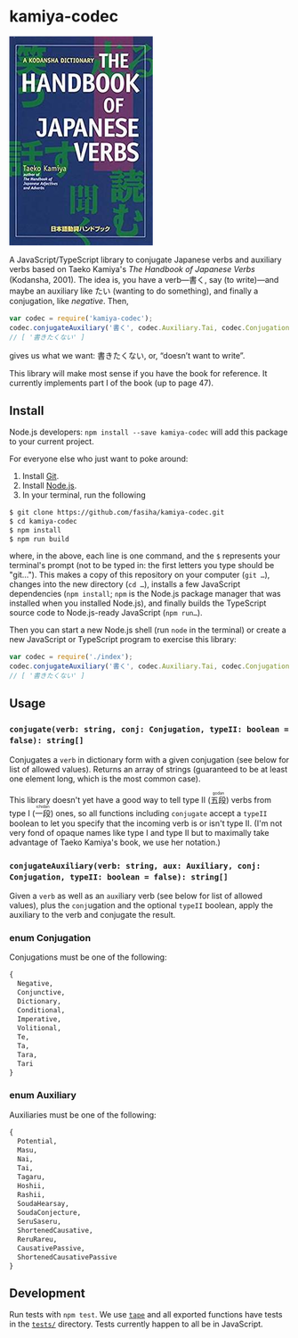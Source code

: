 # kamiya-codec

![Taeko Kamiya's "The Handbook of Japanese Verbs" cover](kamiya-verbs-cover.jpg)

A JavaScript/TypeScript library to conjugate Japanese verbs and auxiliary verbs based on Taeko Kamiya's *The Handbook of Japanese Verbs* (Kodansha, 2001). The idea is, you have a verb—書く, say (to write)—and maybe an auxiliary like たい (wanting to do something), and finally a conjugation, like *negative*. Then,
```js
var codec = require('kamiya-codec');
codec.conjugateAuxiliary('書く', codec.Auxiliary.Tai, codec.Conjugation.Negative)
// [ '書きたくない' ]
```
gives us what we want: 書きたくない, or, “doesn’t want to write”.

This library will make most sense if you have the book for reference. It currently implements part I of the book (up to page 47).

## Install

Node.js developers: `npm install --save kamiya-codec` will add this package to your current project.

For everyone else who just want to poke around:

1. Install [Git](https://git-scm.com/).
1. Install [Node.js](https://nodejs.org/).
1. In your terminal, run the following
```
$ git clone https://github.com/fasiha/kamiya-codec.git
$ cd kamiya-codec
$ npm install
$ npm run build
```
where, in the above, each line is one command, and the `$` represents your terminal's prompt (not to be typed in: the first letters you type should be "git…"). This makes a copy of this repository on your computer (`git …`), changes into the new directory (`cd …`), installs a few JavaScript dependencies (`npm install`; `npm` is the Node.js package manager that was installed when you installed Node.js), and finally builds the TypeScript source code to Node.js-ready JavaScript (`npm run…`).

Then you can start a new Node.js shell (run `node` in the terminal) or create a new JavaScript or TypeScript program to exercise this library:
```js
var codec = require('./index');
codec.conjugateAuxiliary('書く', codec.Auxiliary.Tai, codec.Conjugation.Negative)
// [ '書きたくない' ]
```

## Usage

### `conjugate(verb: string, conj: Conjugation, typeII: boolean = false): string[]`

Conjugates a `verb` in dictionary form with a given conjugation (see below for list of allowed values). Returns an array of strings (guaranteed to be at least one element long, which is the most common case).

This library doesn't yet have a good way to tell type II (<ruby>五段<rt>godan</rt></ruby>) verbs from type I (<ruby>一段<rt>ichidan</rt></ruby>) ones, so all functions including `conjugate` accept a `typeII` boolean to let you specify that the incoming verb is or isn't type II. (I'm not very fond of opaque names like type I and type II but to maximally take advantage of Taeko Kamiya's book, we use her notation.)

### `conjugateAuxiliary(verb: string, aux: Auxiliary, conj: Conjugation, typeII: boolean = false): string[]`

Given a `verb` as well as an `aux`iliary verb (see below for list of allowed values), plus the `conj`ugation and the optional `typeII` boolean, apply the auxiliary to the verb and conjugate the result.

### enum Conjugation
Conjugations must be one of the following:
```
{
  Negative,
  Conjunctive,
  Dictionary,
  Conditional,
  Imperative,
  Volitional,
  Te,
  Ta,
  Tara,
  Tari
}
```

### enum Auxiliary 
Auxiliaries must be one of the following:
```
{
  Potential,
  Masu,
  Nai,
  Tai,
  Tagaru,
  Hoshii,
  Rashii,
  SoudaHearsay,
  SoudaConjecture,
  SeruSaseru,
  ShortenedCausative,
  ReruRareu,
  CausativePassive,
  ShortenedCausativePassive
}
```

## Development
Run tests with `npm test`. We use [`tape`](https://github.com/substack/tape) and all exported functions have tests in the [`tests/`](./tests) directory. Tests currently happen to all be in JavaScript.
